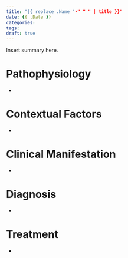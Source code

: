 ```yaml
---
title: "{{ replace .Name "-" " " | title }}"
date: {{ .Date }}
categories: 
tags:
draft: true
---
```

Insert summary here.

<!--more-->
# Pathophysiology
- 

# Contextual Factors
- 

# Clinical Manifestation
- 

# Diagnosis
- 

# Treatment
- 
